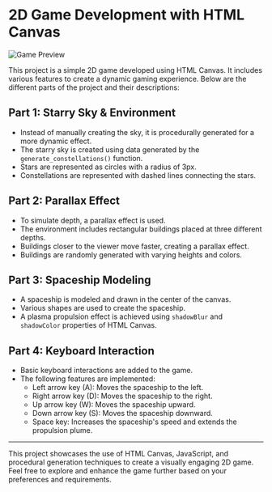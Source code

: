 # 2D Game Development with HTML Canvas

![Game Preview](https://youtu.be/y9iZqcwAiLo)

This project is a simple 2D game developed using HTML Canvas. It includes various features to create a dynamic gaming experience. Below are the different parts of the project and their descriptions:

## Part 1: Starry Sky & Environment

- Instead of manually creating the sky, it is procedurally generated for a more dynamic effect.
- The starry sky is created using data generated by the `generate_constellations()` function.
- Stars are represented as circles with a radius of 3px.
- Constellations are represented with dashed lines connecting the stars.

## Part 2: Parallax Effect

- To simulate depth, a parallax effect is used.
- The environment includes rectangular buildings placed at three different depths.
- Buildings closer to the viewer move faster, creating a parallax effect.
- Buildings are randomly generated with varying heights and colors.

## Part 3: Spaceship Modeling

- A spaceship is modeled and drawn in the center of the canvas.
- Various shapes are used to create the spaceship.
- A plasma propulsion effect is achieved using `shadowBlur` and `shadowColor` properties of HTML Canvas.

## Part 4: Keyboard Interaction

- Basic keyboard interactions are added to the game.
- The following features are implemented:
  - Left arrow key (A): Moves the spaceship to the left.
  - Right arrow key (D): Moves the spaceship to the right.
  - Up arrow key (W): Moves the spaceship upward.
  - Down arrow key (S): Moves the spaceship downward.
  - Space key: Increases the spaceship's speed and extends the propulsion plume.

---

This project showcases the use of HTML Canvas, JavaScript, and procedural generation techniques to create a visually engaging 2D game. Feel free to explore and enhance the game further based on your preferences and requirements.
